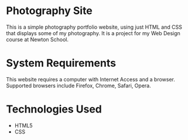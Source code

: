 # Photography Site
This is a simple photography portfolio website, using just HTML and CSS that displays some of my photography. It is a project for my Web Design course at Newton School.

# System Requirements 
This website requires a computer with Internet Access and a browser. Supported browsers include Firefox, Chrome, Safari, Opera.

# Technologies Used
* HTML5
* CSS

